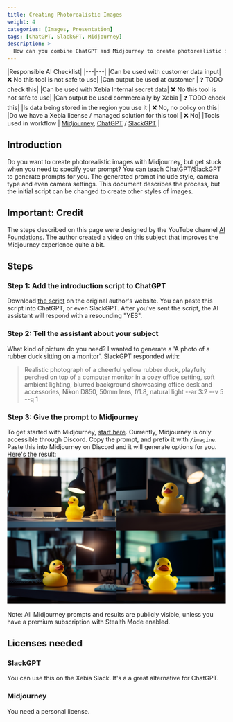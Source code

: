```yaml
---
title: Creating Photorealistic Images
weight: 4
categories: [Images, Presentation]
tags: [ChatGPT, SlackGPT, Midjourney]
description: >
  How can you combine ChatGPT and Midjourney to create photorealistic images?
---
```


|Responsible AI Checklist|
|---|---|
|Can be used with customer data input| ❌ No this tool is not safe to use|
|Can output be used at customer | ❓ TODO check this|
|Can be used with Xebia Internal secret data| ❌ No this tool is not safe to use|
|Can output be used commercially by Xebia | ❓ TODO check this|
|Is data being stored in the region you use it | ❌ No, no policy on this|
|Do we have a Xebia license / managed solution for this tool | ❌ No|
|Tools used in workflow | [Midjourney](/docs/ai-tools/midjourney), [ChatGPT](/docs/ai-tools/chatgpt) / [SlackGPT](/docs/ai-tools/slackgpt) |

## Introduction

Do you want to create photorealistic images with Midjourney, but get stuck when you need to specify your prompt? You can teach ChatGPT/SlackGPT to generate prompts for you. The generated prompt include style, camera type and even camera settings. This document describes the process, but the initial script can be changed to create other styles of images.

## Important: Credit

The steps described on this page were designed by the YouTube channel [AI Foundations][1]. The author created a [video][2] on this subject that improves the Midjourney experience quite a bit.

## Steps

### Step 1: Add the introduction script to ChatGPT

Download [the script][3] on the original author's website. You can paste this script into ChatGPT, or even SlackGPT. After you've sent the script, the AI assistant will respond with a resounding "YES".

### Step 2: Tell the assistant about your subject

What kind of picture do you need? I wanted to generate a 'A photo of a rubber duck sitting on a monitor'. SlackGPT responded with:
> Realistic photograph of a cheerful yellow rubber duck, playfully perched on top of a computer monitor in a cozy office setting, soft ambient lighting, blurred background showcasing office desk and accessories, Nikon D850, 50mm lens, f/1.8, natural light --ar 3:2 --v 5 --q 1

### Step 3: Give the prompt to Midjourney

To get started with Midjourney, [start here][5]. Currently, Midjourney is only accessible through Discord.
Copy the prompt, and prefix it with `/imagine`. Paste this into Midjourney on Discord and it will generate options for you. Here's the result:
![duckies][4]

Note: All Midjourney prompts and results are publicly visible, unless you have a premium subscription with Stealth Mode enabled.

## Licenses needed

### SlackGPT
You can use this on the Xebia Slack. It's a a great alternative for ChatGPT.

### Midjourney
You need a personal license.


[1]: https://www.youtube.com/@ai-foundations
[2]: https://www.youtube.com/watch?v=EJez32MtfWU
[3]: https://aiwealth.vip/midjourney-training-sheet/
[4]: ./duckies.png
[5]: https://docs.midjourney.com/docs/quick-start